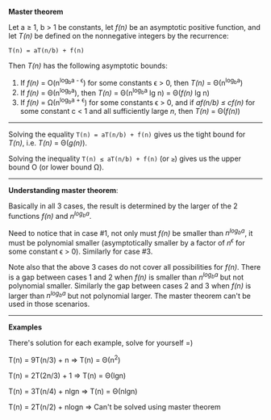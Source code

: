 **Master theorem**

Let a ≥ 1, b > 1 be constants, let _f(n)_ be an asymptotic positive function, and let _T(n)_ be defined on the nonnegative integers by the recurrence:

```
T(n) = aT(n/b) + f(n)
```

Then _T(n)_ has the following asymptotic bounds:

  1. If _f(n)_ = O(n<sup>log<sub>b</sub>a - ϵ</sup>) for some constants ϵ > 0, then _T(n)_ = Θ(n<sup>log<sub>b</sub>a</sup>)
  2. If _f(n)_ = Θ(n<sup>log<sub>b</sub>a</sup>), then _T(n)_ = Θ(n<sup>log<sub>b</sub>a</sup> lg n) = Θ(_f(n)_ lg n)
  3. If _f(n)_ = Ω(n<sup>log<sub>b</sub>a + ϵ</sup>) for some constants ϵ > 0, and if _af(n/b) ≤ cf(n)_ for some constant c < 1 and all sufficiently large _n_, then _T(n)_ = Θ(_f(n)_)

---

Solving the equality `T(n) = aT(n/b) + f(n)` gives us the tight bound for _T(n)_, i.e. _T(n)_ = Θ(_g(n)_).

Solving the inequality `T(n) ≤ aT(n/b) + f(n)` (or `≥`) gives us the upper bound O (or lower bound Ω).

---

**Understanding master theorem**:

Basically in all 3 cases, the result is determined by the larger of the 2 functions _f(n)_ and _n<sup>log<sub>b</sub>a</sup>_.

Need to notice that in case #1, not only must _f(n)_ be smaller than _n<sup>log<sub>b</sub>a</sup>_, it must be polynomial smaller (asymptotically smaller by a factor of _n<sup>ϵ</sup>_ for some constant ϵ > 0).  Similarly for case #3.

Note also that the above 3 cases do not cover all possibilities for _f(n)_. There is a gap between cases 1 and 2 when _f(n)_ is smaller than _n<sup>log<sub>b</sub>a</sup>_ but not polynomial smaller. Similarly the gap between cases 2 and 3 when _f(n)_ is larger than _n<sup>log<sub>b</sub>a</sup>_ but not polynomial larger. The master theorem can't be used in those scenarios.

---

**Examples**

There's solution for each example, solve for yourself =)

T(n) = 9T(n/3) + n => T(n) = Θ(n<sup>2</sup>)

T(n) = 2T(2n/3) + 1 => T(n) = Θ(lgn)

T(n) = 3T(n/4) + nlgn => T(n) = Θ(nlgn)

T(n) = 2T(n/2) + nlogn => Can't be solved using master theorem
